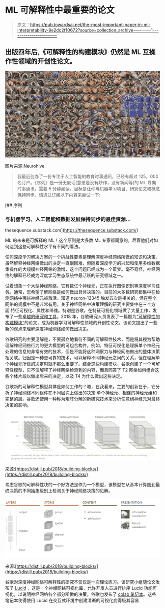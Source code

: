 # ML 可解释性中最重要的论文

> 原文：<https://pub.towardsai.net/the-most-important-paper-in-ml-interpretability-9e2dc2f10672?source=collection_archive---------1----------------------->

## 出版四年后,《可解释性的构建模块》仍然是 ML 互操作性领域的开创性论文。

![](img/9f989647ef666317db8ad9dda19f1fc4.png)

图片来源:Neurohive

> 我最近创办了一份专注于人工智能的教育时事通讯，已经有超过 125，000 名订户。《序列》是一份无废话(意思是没有炒作，没有新闻等)的 ML 导向时事通讯，需要 5 分钟阅读。目标是让你与机器学习项目、研究论文和概念保持同步。请通过订阅以下内容来尝试一下:

[](https://thesequence.substack.com/) [## 序列

### 与机器学习、人工智能和数据发展保持同步的最佳资源…

thesequence.substack.com](https://thesequence.substack.com/) 

ML 的未来是可解释的 ML！这个原则是大多数 ML 专家都同意的，尽管他们对如何达到这些可解释性水平有不同的看法。

任何深度学习解决方案的一个挑战性要素是理解深度神经网络所做的知识和决策。虽然解释神经网络做出的决定一直很困难，但随着深度学习的兴起和使用多维数据集操作的大规模神经网络的激增，这个问题已经成为一个噩梦。毫不奇怪，神经网络的解释已经成为深度学习生态系统中最活跃的研究领域之一。

试着想象一个大型神经网络，它有数亿个神经元，正在执行图像识别等深度学习任务。通常，您希望了解网络是如何做出具体决策的。目前的大多数研究都集中在检测网络中哪些神经元被激活。知道 neuron-12345 触发五次是相关的，但在整个网络的规模中不是非常有用。关于神经网络中决策理解的研究主要集中在三个方面:特征可视化、属性和降维。特别是谷歌，在特征可视化领域做了大量工作，发布了一些[卓越的研究和工具](https://distill.pub/2017/feature-visualization/)。2018 年，谷歌研究人员发表了一篇题为[“可解释性的构建模块”](https://distill.pub/2018/building-blocks/)的论文，成为机器学习可解释性领域的开创性论文。该论文提出了一些新的观点来理解深度神经网络如何做出决策。

谷歌研究的主要见解是，不要孤立地看待不同的可解释性技术，而是将其视为帮助理解神经网络行为的更大模型的可组合构件。例如，特征可视化是理解单个神经元处理的信息的非常有效的技术，但是不能将这种洞察力与神经网络做出的整体决策相关联。归因是一种更可靠的技术，可以解释不同神经元之间的关系，但在理解单个神经元所做的决定时就不那么重要了。结合这些构建模块，谷歌创建了一个可解释性模型，它不仅解释了神经网络检测到的内容，而且回答了 T2 网络如何组合这些个体片段以做出后来的决定，以及 T4 为什么做出这些决定。

谷歌新的可解释性模型具体是如何工作的？嗯，在我看来，主要的创新在于，它分析了神经网络不同组件在不同层次上做出的决定:单个神经元、相连的神经元组和完整的层。谷歌还使用一种称为矩阵分解的新研究技术来分析任意组神经元对最终决策的影响。

![](img/c3744ebaac77e01e15055113edd0137e.png)

来源:[https://distill.pub/2018/building-blocks/](https://distill.pub/2018/building-blocks/)

考虑谷歌的可解释性块的一个好方法是作为一个模型，该模型在从基本计算图到最终决策的不同抽象级别上检测关于神经网络决策的见解。

![](img/4e3c1f904f6385f1d75cd8f855607ebc.png)

来源:[https://distill.pub/2018/building-blocks/](https://distill.pub/2018/building-blocks/)

谷歌对深度神经网络可解释性的研究不仅仅是一次理论练习。该研究小组随论文发布了 [Lucid](https://github.com/tensorflow/lucid) ，这是一个神经网络可视化库，允许开发人员进行排序 Lucid 功能可视化，以说明神经网络各个部分所做的决策。谷歌也发布了 [colab 笔记本](https://github.com/tensorflow/lucid#notebooks)。这些笔记本使得使用 Lucid 在交互式环境中创建清晰的可视化变得极其容易